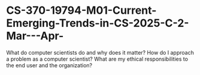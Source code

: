 # CS-370-19794-M01-Current-Emerging-Trends-in-CS-2025-C-2-Mar---Apr-


What do computer scientists do and why does it matter?
How do I approach a problem as a computer scientist?
What are my ethical responsibilities to the end user and the organization?
